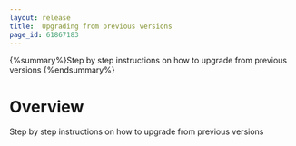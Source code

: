 ```yaml
---
layout: release
title:  Upgrading from previous versions
page_id: 61867183
---
```


{%summary%}Step by step instructions on how to upgrade from previous versions {%endsummary%}

# Overview
Step by step instructions on how to upgrade from previous versions

